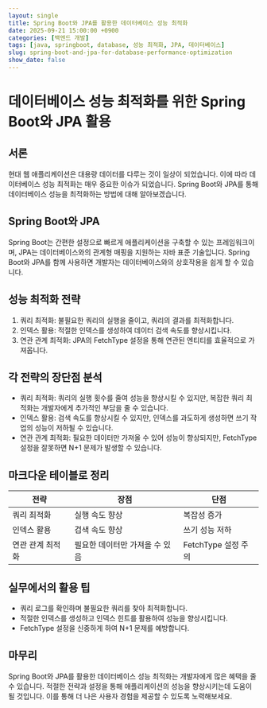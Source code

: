 ```yaml
---
layout: single
title: Spring Boot와 JPA를 활용한 데이터베이스 성능 최적화
date: 2025-09-21 15:00:00 +0900
categories: [백엔드 개발]
tags: [java, springboot, database, 성능 최적화, JPA, 데이터베이스]
slug: spring-boot-and-jpa-for-database-performance-optimization
show_date: false
---
```


# 데이터베이스 성능 최적화를 위한 Spring Boot와 JPA 활용

## 서론
현대 웹 애플리케이션은 대용량 데이터를 다루는 것이 일상이 되었습니다. 이에 따라 데이터베이스 성능 최적화는 매우 중요한 이슈가 되었습니다. Spring Boot와 JPA를 통해 데이터베이스 성능을 최적화하는 방법에 대해 알아보겠습니다.

## Spring Boot와 JPA
Spring Boot는 간편한 설정으로 빠르게 애플리케이션을 구축할 수 있는 프레임워크이며, JPA는 데이터베이스와의 관계형 매핑을 지원하는 자바 표준 기술입니다. Spring Boot와 JPA를 함께 사용하면 개발자는 데이터베이스와의 상호작용을 쉽게 할 수 있습니다.

## 성능 최적화 전략
1. 쿼리 최적화: 불필요한 쿼리의 실행을 줄이고, 쿼리의 결과를 최적화합니다.
2. 인덱스 활용: 적절한 인덱스를 생성하여 데이터 검색 속도를 향상시킵니다.
3. 연관 관계 최적화: JPA의 FetchType 설정을 통해 연관된 엔티티를 효율적으로 가져옵니다.

## 각 전략의 장단점 분석
- 쿼리 최적화: 쿼리의 실행 횟수를 줄여 성능을 향상시킬 수 있지만, 복잡한 쿼리 최적화는 개발자에게 추가적인 부담을 줄 수 있습니다.
- 인덱스 활용: 검색 속도를 향상시킬 수 있지만, 인덱스를 과도하게 생성하면 쓰기 작업의 성능이 저하될 수 있습니다.
- 연관 관계 최적화: 필요한 데이터만 가져올 수 있어 성능이 향상되지만, FetchType 설정을 잘못하면 N+1 문제가 발생할 수 있습니다.

## 마크다운 테이블로 정리
| 전략            | 장점                                  | 단점                                           |
|------------------|---------------------------------------|------------------------------------------------|
| 쿼리 최적화     | 실행 속도 향상                         | 복잡성 증가                                    |
| 인덱스 활용     | 검색 속도 향상                         | 쓰기 성능 저하                                 |
| 연관 관계 최적화| 필요한 데이터만 가져올 수 있음          | FetchType 설정 주의                            |

## 실무에서의 활용 팁
- 쿼리 로그를 확인하며 불필요한 쿼리를 찾아 최적화합니다.
- 적절한 인덱스를 생성하고 인덱스 힌트를 활용하여 성능을 향상시킵니다.
- FetchType 설정을 신중하게 하여 N+1 문제를 예방합니다.

## 마무리
Spring Boot와 JPA를 활용한 데이터베이스 성능 최적화는 개발자에게 많은 혜택을 줄 수 있습니다. 적절한 전략과 설정을 통해 애플리케이션의 성능을 향상시키는데 도움이 될 것입니다. 이를 통해 더 나은 사용자 경험을 제공할 수 있도록 노력해보세요.